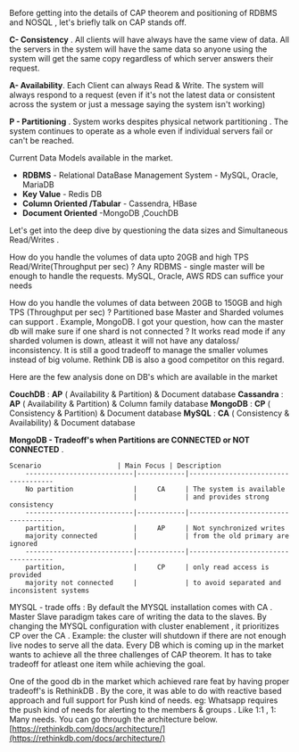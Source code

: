 
Before getting into the details of CAP theorem and positioning of RDBMS and NOSQL , let's briefly talk on CAP stands off.

**C- Consistency** .   All clients will have always have the same view of data. All the servers in the system will have the same data so anyone using the system will get the same copy regardless of which server answers their request.

**A- Availability**. Each Client can always Read & Write.  The system will always respond to a request (even if it's not the latest data or consistent across the system or just a message saying the system isn't working)

**P - Partitioning**  . System works despites physical network partitioning . The system continues to operate as a whole even if individual servers fail or can't be reached.

Current  Data Models available in the market.

 - **RDBMS** - Relational DataBase Management System - MySQL, Oracle, MariaDB
 - **Key Value**  - Redis DB
 - **Column Oriented /Tabular** -  Cassendra, HBase
 - **Document Oriented** -MongoDB ,CouchDB

Let's get into the deep dive by questioning the data sizes and Simultaneous Read/Writes .

How do you handle the volumes of data upto 20GB and high TPS Read/Write(Throughput per sec) ?  Any RDBMS - single master will be enough to handle the requests. MySQL, Oracle, AWS RDS can suffice your needs

How do you handle the volumes of data between 20GB to 150GB and high TPS (Throughput per sec) ? Partitioned base Master and Sharded volumes can support . Example, MongoDB.  I got your question, how can the master db will  make sure if one shard is not connected ? It works read mode if any sharded volumen is down, atleast it will not have any dataloss/ inconsistency.  It is still a good tradeoff to manage the smaller volumes instead of big volume. Rethink DB is also a good competitor on this regard.

Here are the few analysis done on  DB's which are available in the market

**CouchDB**  :  **AP**  ( Availability & Partition) & Document database
**Cassandra**  :  **AP**  ( Availability & Partition) & Column family database
**MongoDB**  :  **CP**  ( Consistency & Partition) & Document database
**MySQL**  :  **CA**  ( Consistency & Availability) & Document database

**MongoDB - Tradeoff's when Partitions are CONNECTED or NOT CONNECTED** .
```
Scenario                   | Main Focus | Description
    ---------------------------|------------|------------------------------------
    No partition               |     CA     | The system is available 
                               |            | and provides strong consistency
    ---------------------------|------------|------------------------------------
    partition,                 |     AP     | Not synchronized writes 
    majority connected         |            | from the old primary are ignored                
    ---------------------------|------------|------------------------------------
    partition,                 |     CP     | only read access is provided
    majority not connected     |            | to avoid separated and inconsistent systems
```

MYSQL - trade offs : By default the MYSQL installation comes with CA .  Master Slave paradigm  takes care of writing the data to the slaves.  By changing the MYSQL configuration with cluster enablement , it prioritizes CP over the CA . Example:  the cluster will shutdown if there are not enough live nodes to serve all the data.
Every DB which is coming up in the market wants to achieve all the three challenges of CAP theorem.  It has to take tradeoff for atleast one item while achieving the goal.

One of the good db in the market which achieved rare feat by having proper tradeoff's is RethinkDB . By the core, it was able to do with reactive based approach and full support for Push kind of needs. eg: Whatsapp requires the push kind of needs for alerting to the members & groups . Like 1:1 , 1: Many needs.
You can go through the architecture below.
[https://rethinkdb.com/docs/architecture/](https://rethinkdb.com/docs/architecture/)
